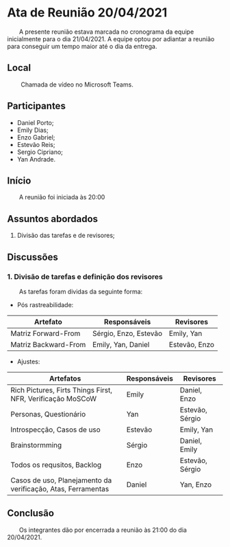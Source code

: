 # Ata de Reunião 20/04/2021
&emsp;&emsp;A presente reunião estava marcada no cronograma da equipe inicialmente para o dia 21/04/2021. A equipe optou por adiantar a reunião para conseguir um tempo maior até o dia da entrega.

## Local

&emsp;&emsp; Chamada de vídeo no Microsoft Teams.

## Participantes
- Daniel Porto;
- Emily Dias;
- Enzo Gabriel;
- Estevão Reis;
- Sergio Cipriano;
- Yan Andrade.

## Início

&emsp;&emsp;A reunião foi iniciada às 20:00

## Assuntos abordados

1. Divisão das tarefas e de revisores;

## Discussões

### 1. Divisão de tarefas e definição dos revisores
&emsp;&emsp;As tarefas foram dividas da seguinte forma:

- Pós rastreabilidade:

| Artefato | Responsáveis | Revisores |
|--|--|--|
|Matriz Forward-From|Sérgio, Enzo, Estevão|Emily, Yan|
|Matriz Backward-From| Emily, Yan, Daniel|Estevão, Enzo|

- Ajustes:

| Artefatos | Responsáveis | Revisores |
|--|--|--|
|Rich Pictures, Firts Things First, NFR, Verificação MoSCoW|Emily|Daniel, Enzo|
|Personas, Questionário|Yan|Estevão, Sérgio|
|Introspecção, Casos de uso|Estevão|Emily, Yan|
|Brainstormming|Sérgio|Daniel, Emily|
|Todos os requsitos, Backlog|Enzo|Estevão, Sérgio|
|Casos de uso, Planejamento da verificação, Atas, Ferramentas|Daniel|Yan, Enzo|


## Conclusão
&emsp;&emsp;Os integrantes dão por encerrada a reunião às 21:00 do dia 20/04/2021.
